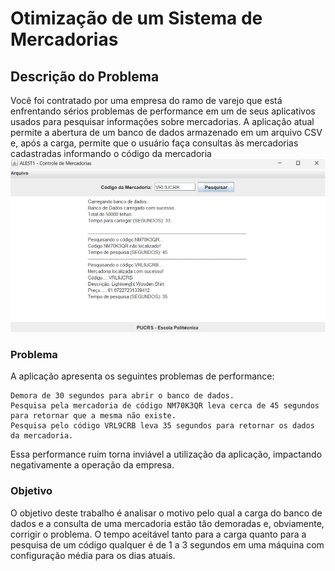 # Otimização de um Sistema de Mercadorias

## Descrição do Problema 
Você foi contratado por uma empresa do ramo de varejo que está enfrentando sérios problemas de performance em um de seus aplicativos usados para pesquisar informações sobre mercadorias. A aplicação atual permite a abertura de um banco de dados armazenado em um arquivo CSV e, após a carga, permite que o usuário faça consultas às mercadorias cadastradas informando o código da mercadoria
![Texto Alternativo](https://github.com/AntonioO00/T2-ALEST/blob/main/Imagens/Aplica%C3%A7%C3%A3o.jpg)

### Problema

A aplicação apresenta os seguintes problemas de performance:

    Demora de 30 segundos para abrir o banco de dados.
    Pesquisa pela mercadoria de código NM70K3QR leva cerca de 45 segundos para retornar que a mesma não existe.
    Pesquisa pelo código VRL9CRB leva 35 segundos para retornar os dados da mercadoria.

Essa performance ruim torna inviável a utilização da aplicação, impactando negativamente a operação da empresa.

### Objetivo 
O objetivo deste trabalho é analisar o motivo pelo qual a carga do banco de dados e a consulta de uma mercadoria estão tão demoradas e, obviamente, corrigir o problema. O tempo aceitável tanto para a carga quanto para a pesquisa de um código qualquer é de 1 a 3 segundos em uma máquina com configuração média para os dias atuais.
